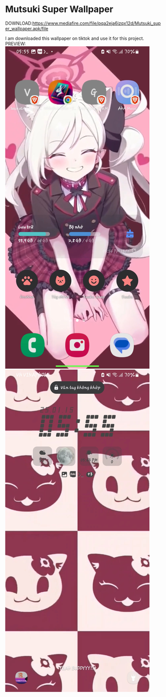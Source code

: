 # Mutsuki Super Wallpaper

DOWNLOAD:https://www.mediafire.com/file/pqa2eja6izqx12d/Mutsuki_super_wallpaper.apk/file

I am downloaded this wallpaper on tiktok and use it for this project.
PREVIEW:
![Preview](preview.jpg)
![Preview](preview2.jpg)
